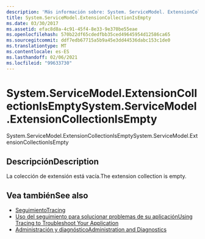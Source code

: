 ```yaml
---
description: 'Más información sobre: System. ServiceModel. ExtensionCollectionIsEmpty'
title: System.ServiceModel.ExtensionCollectionIsEmpty
ms.date: 03/30/2017
ms.assetid: efac8d8a-4c91-45f4-8e33-9e370be55eae
ms.openlocfilehash: 570b22df65cdedfbb35ced49645954d12586ca65
ms.sourcegitcommit: ddf7edb67715a5b9a45e3dd44536dabc153c1de0
ms.translationtype: MT
ms.contentlocale: es-ES
ms.lasthandoff: 02/06/2021
ms.locfileid: "99633730"
---
```

# <a name="systemservicemodelextensioncollectionisempty"></a><span data-ttu-id="c681a-103">System.ServiceModel.ExtensionCollectionIsEmpty</span><span class="sxs-lookup"><span data-stu-id="c681a-103">System.ServiceModel.ExtensionCollectionIsEmpty</span></span>

<span data-ttu-id="c681a-104">System.ServiceModel.ExtensionCollectionIsEmpty</span><span class="sxs-lookup"><span data-stu-id="c681a-104">System.ServiceModel.ExtensionCollectionIsEmpty</span></span>  
  
## <a name="description"></a><span data-ttu-id="c681a-105">Descripción</span><span class="sxs-lookup"><span data-stu-id="c681a-105">Description</span></span>  

 <span data-ttu-id="c681a-106">La colección de extensión está vacía.</span><span class="sxs-lookup"><span data-stu-id="c681a-106">The extension collection is empty.</span></span>  
  
## <a name="see-also"></a><span data-ttu-id="c681a-107">Vea también</span><span class="sxs-lookup"><span data-stu-id="c681a-107">See also</span></span>

- [<span data-ttu-id="c681a-108">Seguimiento</span><span class="sxs-lookup"><span data-stu-id="c681a-108">Tracing</span></span>](index.md)
- [<span data-ttu-id="c681a-109">Uso del seguimiento para solucionar problemas de su aplicación</span><span class="sxs-lookup"><span data-stu-id="c681a-109">Using Tracing to Troubleshoot Your Application</span></span>](using-tracing-to-troubleshoot-your-application.md)
- [<span data-ttu-id="c681a-110">Administración y diagnóstico</span><span class="sxs-lookup"><span data-stu-id="c681a-110">Administration and Diagnostics</span></span>](../index.md)
